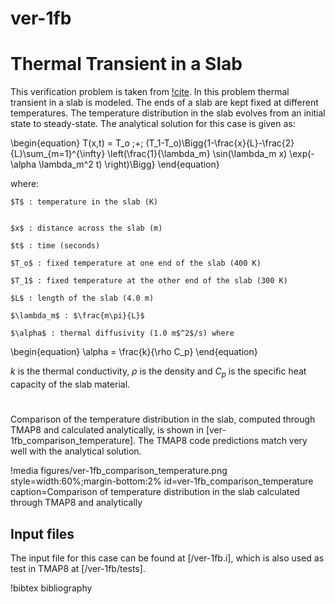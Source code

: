 # ver-1fb

# Thermal Transient in a Slab

This verification problem is taken from [!cite](ambrosek2008verification). In this problem thermal transient in a slab is modeled. The ends of a slab are kept fixed at different temperatures. The temperature distribution in the slab evolves from an initial state to steady-state. The analytical solution for this case is given as:

\begin{equation}
T(x,t) = T_o \;+\; (T_1-T_o)\Bigg\{1-\frac{x}{L}-\frac{2}{L}\sum_{m=1}^{\infty} \left(\frac{1}{\lambda_m}  \sin(\lambda_m x) \exp(-\alpha \lambda_m^2 t)  \right)\Bigg\}
\end{equation}

where:


    $T$ : temperature in the slab (K)


    $x$ : distance across the slab (m)

    $t$ : time (seconds)

    $T_o$ : fixed temperature at one end of the slab (400 K)

    $T_1$ : fixed temperature at the other end of the slab (300 K)

    $L$ : length of the slab (4.0 m)

    $\lambda_m$ : $\frac{m\pi}{L}$

    $\alpha$ : thermal diffusivity (1.0 m$^2$/s) where

\begin{equation}
\alpha = \frac{k}{\rho C_p}
\end{equation}

$k$ is the thermal conductivity, $\rho$ is the density and $C_p$ is the specific heat capacity of the slab material.

#


Comparison of the temperature distribution in the slab, computed through TMAP8 and calculated analytically, is shown in [ver-1fb_comparison_temperature]. The TMAP8 code predictions match very well with the analytical solution.

!media figures/ver-1fb_comparison_temperature.png
    style=width:60%;margin-bottom:2%
    id=ver-1fb_comparison_temperature
    caption=Comparison of temperature distribution in the slab calculated
     through TMAP8 and analytically

## Input files

The input file for this case can be found at [/ver-1fb.i], which is also used as test in TMAP8 at [/ver-1fb/tests].

!bibtex bibliography
